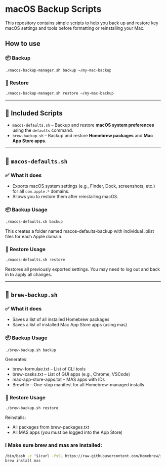 # macOS Backup Scripts

This repository contains simple scripts to help you back up and restore key macOS settings and tools before formatting or reinstalling your Mac.

## How to use

### 📦 Backup

```bash
./macos-backup-manager.sh backup ~/my-mac-backup
```

### 🔁 Restore

```bash
./macos-backup-manager.sh restore ~/my-mac-backup
```

---

## 📁 Included Scripts

- `macos-defaults.sh` – Backup and restore **macOS system preferences** using the `defaults` command.
- `brew-backup.sh` – Backup and restore **Homebrew packages** and **Mac App Store apps**.

---

## 🔧 `macos-defaults.sh`

### ✅ What it does
- Exports macOS system settings (e.g., Finder, Dock, screenshots, etc.) for all `com.apple.*` domains.
- Allows you to restore them after reinstalling macOS.

### 📦 Backup Usage
```bash
./macos-defaults.sh backup
```

This creates a folder named macos-defaults-backup with individual .plist files for each Apple domain.

### 🔁 Restore Usage

```bash
./macos-defaults.sh restore
```

Restores all previously exported settings. You may need to log out and back in to apply all changes.

---

## 🍺 `brew-backup.sh`

### ✅ What it does
- Saves a list of all installed Homebrew packages
- Saves a list of installed Mac App Store apps (using mas)

### 📦 Backup Usage

```bash
./brew-backup.sh backup
```

Generates:
- brew-formulae.txt – List of CLI tools
- brew-casks.txt – List of GUI apps (e.g., Chrome, VSCode)
- mac-app-store-apps.txt – MAS apps with IDs
- Brewfile – One-stop manifest for all Homebrew-managed installs

### 🔁 Restore Usage

```bash
./brew-backup.sh restore
```

Reinstalls:
- All packages from brew-packages.txt
- All MAS apps (you must be logged into the App Store)

### ℹ️ Make sure brew and mas are installed:

```bash
/bin/bash -c "$(curl -fsSL https://raw.githubusercontent.com/Homebrew/install/HEAD/install.sh)"
brew install mas
```



